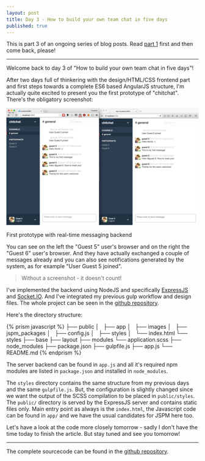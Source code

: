 ```yaml
---
layout: post
title: Day 3 - How to build your own team chat in five days
published: true
---
```

This is part 3 of an ongoing series of blog posts. Read [part 1](/2015/04/13/day-1-how-to-build-your-own-team-chat-in-five-days.html) first and then come back, please!

<hr>

Welcome back to day 3 of "How to build your own team chat in five days"!

After two days full of thinkering with the design/HTML/CSS frontend part and first steps towards a complete ES6 based AngularJS structure, I'm actually quite excited to present you the first prototype of "chitchat". There's the obligatory screenshot:

<div class="centered-image full-size">
  <img src="/images/chitchat_screen_2.png">
  <p>First prototype with real-time messaging backend</p>
</div>

You can see on the left the "Guest 5" user's browser and on the right the "Guest 6" user's browser. And they have actually exchanged a couple of messages already and you can also see notifications generated by the system, as for example "User Guest 5 joined".

<blockquote>
  <p>Without a screenshot - it doesn't count!</p>
</blockquote>

I've implemented the backend using NodeJS and specifically [ExpressJS](http://expressjs.com/) and [Socket.IO](http://socket.io/). And I've integrated my previous gulp workflow and design files. The whole project can be seen in the [github repository](https://github.com/fdietz/how_to_build_your_own_team_chat_in_five_days/tree/master/day_3/nodejs_express_socketio_chat).

Here's the directory structure:

{% prism javascript %}
├── public
│   ├── app
│   ├── images
│   ├── jspm_packages
│   ├── config.js
│   ├── styles
│   └── index.html
└── styles
    ├── base
    ├── layout
    ├── modules
    └── application.scss
├── node_modules
├── package.json
├── gulpfile.js
├── app.js
└── README.md
{% endprism %}

The server backend can be found in `app.js` and all it's required npm modules are listed in `package.json` and installed in `node_modules`.

The `styles` directory contains the same structure from my previous days and the same `gulpfile.js`. But, the configuration is slightly changed since we want the output of the SCSS compilation to be placed in `public/styles`. The `public/` directory is served by the ExpressJS server and contains static files only. Main entry point as always is the `index.html`, the Javascript code can be found in `app/` and we have the usual candidates for JSPM here too.

Let's have a look at the code more closely tomorrow - sadly I don't have the time today to finish the article. But stay tuned and see you tomorrow!

<hr>

The complete sourcecode can be found in the [github repository](https://github.com/fdietz/how_to_build_your_own_team_chat_in_five_days/tree/master/day_3/nodejs_express_socketio_chat).